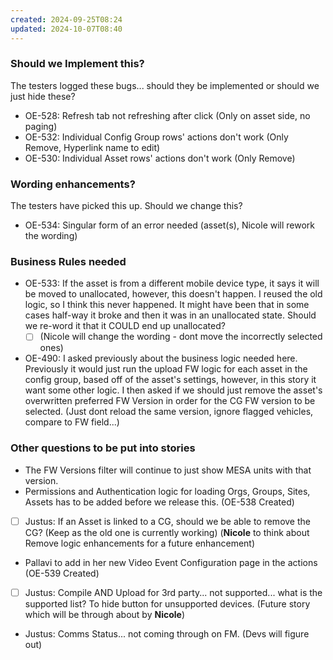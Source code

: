 ```yaml
---
created: 2024-09-25T08:24
updated: 2024-10-07T08:40
---
```

### Should we Implement this?

The testers logged these bugs... should they be implemented or should we just hide these?

- OE-528: Refresh tab not refreshing after click (Only on asset side, no paging)
- OE-532: Individual Config Group rows' actions don't work (Only Remove, Hyperlink name to edit)
- OE-530: Individual Asset rows' actions don't work (Only Remove)

### Wording enhancements?

The testers have picked this up. Should we change this?

- OE-534: Singular form of an error needed (asset(s), Nicole will rework the wording)

### Business Rules needed

- OE-533: If the asset is from a different mobile device type, it says it will be moved to unallocated, however, this doesn't happen. I reused the old logic, so I think this never happened. It might have been that in some cases half-way it broke and then it was in an unallocated state. Should we re-word it that it COULD end up unallocated? 
	- [ ] (Nicole will change the wording - dont move the incorrectly selected ones)
- OE-490: I asked previously about the business logic needed here. Previously it would just run the upload FW logic for each asset in the config group, based off of the asset's settings, however, in this story it want some other logic. I then asked if we should just remove the asset's overwritten preferred FW Version in order for the CG FW version to be selected. (Just dont reload the same version, ignore flagged vehicles, compare to FW field...)

### Other questions to be put into stories

- The FW Versions filter will continue to just show MESA units with that version.
- Permissions and Authentication logic for loading Orgs, Groups, Sites, Assets has to be added before we release this. (OE-538 Created)
- [ ] Justus: If an Asset is linked to a CG, should we be able to remove the CG? (Keep as the old one is currently working) (**Nicole** to think about Remove logic enhancements for a future enhancement)
- Pallavi to add in her new Video Event Configuration page in the actions (OE-539 Created)
- [ ] Justus: Compile AND Upload for 3rd party... not supported... what is the supported list? To hide button for unsupported devices. (Future story which will be through about by **Nicole**)
- Justus: Comms Status... not coming through on FM. (Devs will figure out)
